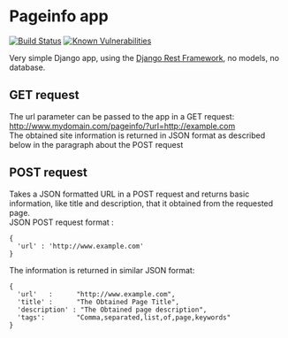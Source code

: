 # Pageinfo app
[![Build Status](https://travis-ci.org/zsolthajdu/django_pageinfo.svg?branch=master)](https://travis-ci.org/zsolthajdu/django_pageinfo)  [![Known Vulnerabilities](https://snyk.io/test/github/zsolthajdu/django_pageinfo/badge.svg)](https://snyk.io/test/github/zsolthajdu/django_pageinfo)

Very simple Django app, using the [Django Rest Framework](http://www.django-rest-framework.org), no models, no database.  

## GET request
The url parameter can be passed to the app in a GET request:  
 http://www.mydomain.com/pageinfo/?url=http://example.com  
 The obtained site information is returned in JSON format as described below in the paragraph about the POST request

## POST request
Takes a JSON formatted URL in a POST request and returns basic information, like title and description, that it obtained from the requested page.  
JSON POST request format :

```language=javascript
{
  'url' : 'http://www.example.com'
}
```
  
The information is returned in similar JSON format:

```lang=javascript
{ 
  'url'   :      "http://www.example.com", 
  'title' :      "The Obtained Page Title", 
  'description' : "The Obtained page description",
  'tags':        "Comma,separated,list,of,page,keywords" 
}
```

